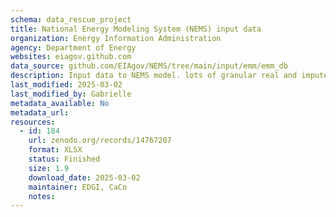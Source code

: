 ```yaml
---
schema: data_rescue_project 
title: National Energy Modeling System (NEMS) input data
organization: Energy Information Administration
agency: Department of Energy
websites: eiagov.github.com
data_source: github.com/EIAgov/NEMS/tree/main/input/emm/emm_db
description: Input data to NEMS model. lots of granular real and imputed data
last_modified: 2025-03-02
last_modified_by: Gabrielle
metadata_available: No
metadata_url: 
resources:
  - id: 184
    url: zenodo.org/records/14767207
    format: XLSX
    status: Finished
    size: 1.9
    download_date: 2025-03-02
    maintainer: EDGI, CaCo
    notes: 
---
```

